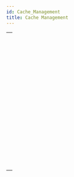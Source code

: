 ```yaml
---
id: Cache_Management
title: Cache Management
---
```

||
|---|
|[<!-- INCLUDE #_command_.ADJUST BLOBS CACHE PRIORITY.Syntax -->](../../commands-legacy/adjust-blobs-cache-priority)<br/><!-- INCLUDE #_command_.ADJUST BLOBS CACHE PRIORITY.Summary -->|
|[<!-- INCLUDE #_command_.ADJUST INDEX CACHE PRIORITY.Syntax -->](../../commands-legacy/adjust-index-cache-priority)<br/><!-- INCLUDE #_command_.ADJUST INDEX CACHE PRIORITY.Summary -->|
|[<!-- INCLUDE #_command_.ADJUST TABLE CACHE PRIORITY.Syntax -->](../../commands-legacy/adjust-table-cache-priority)<br/><!-- INCLUDE #_command_.ADJUST TABLE CACHE PRIORITY.Summary -->|
|[<!-- INCLUDE #_command_.Cache info.Syntax -->](../../commands-legacy/cache-info)<br/><!-- INCLUDE #_command_.Cache info.Summary -->|
|[<!-- INCLUDE #_command_.FLUSH CACHE.Syntax -->](../../commands-legacy/flush-cache)<br/><!-- INCLUDE #_command_.FLUSH CACHE.Summary -->|
|[<!-- INCLUDE #_command_.Get adjusted blobs cache priority.Syntax -->](../../commands-legacy/get-adjusted-blobs-cache-priority)<br/><!-- INCLUDE #_command_.Get adjusted blobs cache priority.Summary -->|
|[<!-- INCLUDE #_command_.Get adjusted index cache priority.Syntax -->](../../commands-legacy/get-adjusted-index-cache-priority)<br/><!-- INCLUDE #_command_.Get adjusted index cache priority.Summary -->|
|[<!-- INCLUDE #_command_.Get adjusted table cache priority.Syntax -->](../../commands-legacy/get-adjusted-table-cache-priority)<br/><!-- INCLUDE #_command_.Get adjusted table cache priority.Summary -->|
|[<!-- INCLUDE #_command_.Get cache size.Syntax -->](../../commands-legacy/get-cache-size)<br/><!-- INCLUDE #_command_.Get cache size.Summary -->|
|[<!-- INCLUDE #_command_.MEMORY STATISTICS.Syntax -->](../../commands-legacy/memory-statistics)<br/><!-- INCLUDE #_command_.MEMORY STATISTICS.Summary -->|
|[<!-- INCLUDE #_command_.SET BLOBS CACHE PRIORITY.Syntax -->](../../commands-legacy/set-blobs-cache-priority)<br/><!-- INCLUDE #_command_.SET BLOBS CACHE PRIORITY.Summary -->|
|[<!-- INCLUDE #_command_.SET CACHE SIZE.Syntax -->](../../commands-legacy/set-cache-size)<br/><!-- INCLUDE #_command_.SET CACHE SIZE.Summary -->|
|[<!-- INCLUDE #_command_.SET INDEX CACHE PRIORITY.Syntax -->](../../commands-legacy/set-index-cache-priority)<br/><!-- INCLUDE #_command_.SET INDEX CACHE PRIORITY.Summary -->|
|[<!-- INCLUDE #_command_.SET TABLE CACHE PRIORITY.Syntax -->](../../commands-legacy/set-table-cache-priority)<br/><!-- INCLUDE #_command_.SET TABLE CACHE PRIORITY.Summary -->|

